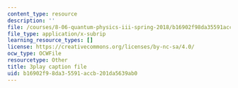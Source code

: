 ```yaml
---
content_type: resource
description: ''
file: /courses/8-06-quantum-physics-iii-spring-2018/b16902f98da35591accb201da5639ab0_jhIU1msmvaY.srt
file_type: application/x-subrip
learning_resource_types: []
license: https://creativecommons.org/licenses/by-nc-sa/4.0/
ocw_type: OCWFile
resourcetype: Other
title: 3play caption file
uid: b16902f9-8da3-5591-accb-201da5639ab0
---
```

